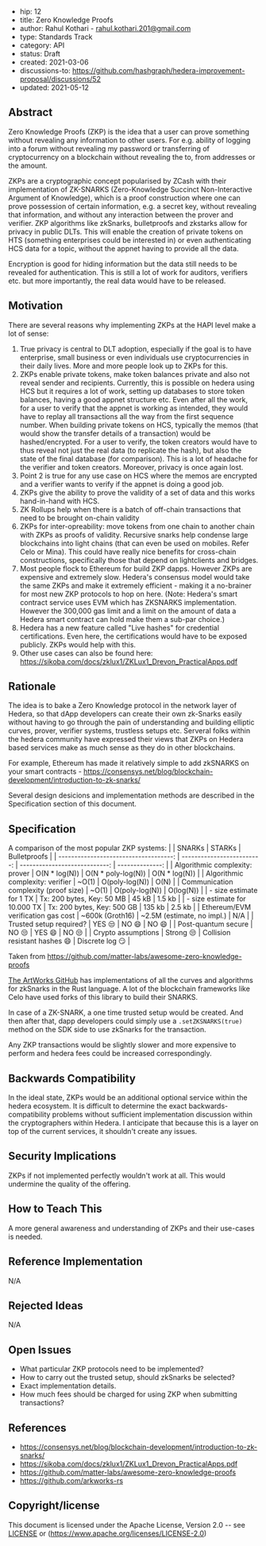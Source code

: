 - hip: 12
- title: Zero Knowledge Proofs
- author: Rahul Kothari - rahul.kothari.201@gmail.com
- type: Standards Track
- category: API
- status: Draft
- created: 2021-03-06
- discussions-to: https://github.com/hashgraph/hedera-improvement-proposal/discussions/52
- updated: 2021-05-12

## Abstract

Zero Knowledge Proofs (ZKP) is the idea that a user can prove something without revealing any information to other users. For e.g. ability of logging into a forum without revealing my password or transferring of cryptocurrency on a blockchain without revealing the to, from addresses or the amount.

ZKPs are a cryptographic concept popularised by ZCash with their implementation of ZK-SNARKS (Zero-Knowledge Succinct Non-Interactive Argument of Knowledge), which is a proof construction where one can prove possession of certain information, e.g. a secret key, without revealing that information, and without any interaction between the prover and verifier. ZKP algorithms like zkSnarks, bulletproofs and zkstarks allow for privacy in public DLTs. This will enable the creation of private tokens on HTS (something enterprises could be interested in) or even authenticating HCS data for a topic, without the appnet having to provide all the data. 

Encryption is good for hiding information but the data still needs to be revealed for authentication. This is still a lot of work for auditors, verifiers etc. but more importantly, the real data would have to be released.


## Motivation

There are several reasons why implementing ZKPs at the HAPI level make a lot of sense:
1. True privacy is central to DLT adoption, especially if the goal is to have enterprise, small business or even individuals use cryptocurrencies in their daily lives. More and more people look up to ZKPs for this.
2. ZKPs enable private tokens, make token balances private and also not reveal sender and recipients. Currently, this is possible on hedera using HCS but it requires a lot of work, setting up databases to store token balances, having a good appnet structure etc. Even after all the work, for a user to verify that the appnet is working as intended, they would have to replay all transactions all the way from the first sequence number. When building private tokens on HCS, typically the memos (that would show the transfer details of a transaction) would be hashed/encrypted. For a user to verify, the token creators would have to thus reveal not just the real data (to replicate the hash), but also the state of the final database (for comparison). This is a lot of headache for the verifier and token creators. Moreover, privacy is once again lost.  
3. Point 2 is true for any use case on HCS where the memos are encrypted and a verifier wants to verify if the appnet is doing a good job.
4. ZKPs give the ability to prove the validity of a set of data and this works hand-in-hand with HCS.
5. ZK Rollups help when there is a batch of off-chain transactions that need to be brought on-chain validity
6.  ZKPs for inter-opreability: move tokens from one chain to another chain with ZKPs as proofs of validity. Recursive snarks help condense large blockchains into light chains (that can even be used on mobiles. Refer Celo or Mina). This could have really nice benefits for cross-chain constructions, specifically those that depend on lightclients and bridges.
7. Most people flock to Ethereum for build ZKP dapps. However ZKPs are expensive and extremely slow. Hedera's consensus model would take the same ZKPs and make it extremely efficient - making it a no-brainer for most new ZKP protocols to hop on here. (Note: Hedera's smart contract service uses EVM which has ZKSNARKS implementation. However the 300,000 gas limit and a limit on the amount of data a Hedera smart contract can hold make them a sub-par choice.)
8. Hedera has a new feature called "Live hashes" for credential certifications. Even here, the certifications would have to be exposed publicly. ZKPs would help with this.
9. Other use cases can also be found here: https://sikoba.com/docs/zklux1/ZKLux1_Drevon_PracticalApps.pdf
## Rationale

The idea is to bake a Zero Knowledge protocol in the network layer of Hedera, so that dApp developers can create their own zk-Snarks easily without having to go through the pain of understanding and building elliptic curves, prover, verifier systems, trustless setups etc. 
Serveral folks within the hedera community have expressed their views that ZKPs on Hedera based services make as much sense as they do in other blockchains.

For example, Ethereum has made it relatively simple to add zkSNARKS on your smart contracts - https://consensys.net/blog/blockchain-development/introduction-to-zk-snarks/

Several design desicions and implementation methods are described in the Specification section of this document. 

## Specification
A comparison of the most popular ZKP systems:
|                                       | SNARKs                     | STARKs                        | Bulletproofs    |
| ------------------------------------: | -------------------------: | ----------------------------: | --------------: |
| Algorithmic complexity: prover        | O(N * log(N))              | O(N * poly-log(N))            | O(N * log(N))   |
| Algorithmic complexity: verifier      | ~O(1)                      | O(poly-log(N))                | O(N)            |
| Communication complexity (proof size) | ~O(1)                      | O(poly-log(N))                | O(log(N))       |
| - size estimate for 1 TX              | Tx: 200 bytes, Key: 50 MB  | 45 kB                         | 1.5 kb          |
| - size estimate for 10.000 TX         | Tx: 200 bytes, Key: 500 GB | 135 kb                        | 2.5 kb          |
| Ethereum/EVM verification gas cost    | ~600k (Groth16)            | ~2.5M (estimate, no impl.)    | N/A             |
| Trusted setup required?               | YES :unamused:             | NO :smile:                    | NO :smile:      |
| Post-quantum secure                   | NO :unamused:              | YES :smile:                   | NO :unamused:   |
| Crypto assumptions                    | Strong :unamused:          | Collision resistant hashes :smile: | Discrete log :smirk: |

Taken from https://github.com/matter-labs/awesome-zero-knowledge-proofs

[The ArtWorks GitHub](https://github.com/arkworks-rs) has implementations of all the curves and algorithms for zkSnarks in the Rust language. A lot of the blockchain frameworks like Celo have used forks of this library to build their SNARKS.

In case of a ZK-SNARK, a one time trusted setup would be created. And then after that, dapp developers could simply use a `.setZKSNARKS(true)` method on the SDK side to use zkSnarks for the transaction.

Any ZKP transactions would be slightly slower and more expensive to perform and hedera fees could be increased correspondingly.

## Backwards Compatibility
In the ideal state, ZKPs would be an additional optional service within the hedera ecosystem. It is difficult to determine the exact backwards-compatibility problems without sufficient implementation discussion within the cryptographers within Hedera. I anticipate that because this is a layer on top of the current services, it shouldn't create any issues.

## Security Implications

ZKPs if not implemented perfectly wouldn't work at all. This would undermine the quality of the offering. 

## How to Teach This

A more general awareness and understanding of ZKPs and their use-cases is needed. 

## Reference Implementation
N/A

## Rejected Ideas
N/A

## Open Issues
* What particular ZKP protocols need to be implemented?
* How to carry out the trusted setup, should zkSnarks be selected?
* Exact implementation details.
* How much fees should be charged for using ZKP when submitting transactions?

## References
* https://consensys.net/blog/blockchain-development/introduction-to-zk-snarks/
* https://sikoba.com/docs/zklux1/ZKLux1_Drevon_PracticalApps.pdf
* https://github.com/matter-labs/awesome-zero-knowledge-proofs
* https://github.com/arkworks-rs

## Copyright/license
This document is licensed under the Apache License, Version 2.0 -- see [LICENSE](../LICENSE) or (https://www.apache.org/licenses/LICENSE-2.0)